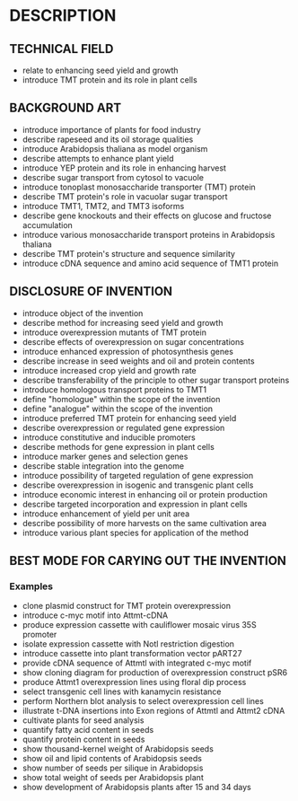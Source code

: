 # DESCRIPTION

## TECHNICAL FIELD

- relate to enhancing seed yield and growth
- introduce TMT protein and its role in plant cells

## BACKGROUND ART

- introduce importance of plants for food industry
- describe rapeseed and its oil storage qualities
- introduce Arabidopsis thaliana as model organism
- describe attempts to enhance plant yield
- introduce YEP protein and its role in enhancing harvest
- describe sugar transport from cytosol to vacuole
- introduce tonoplast monosaccharide transporter (TMT) protein
- describe TMT protein's role in vacuolar sugar transport
- introduce TMT1, TMT2, and TMT3 isoforms
- describe gene knockouts and their effects on glucose and fructose accumulation
- introduce various monosaccharide transport proteins in Arabidopsis thaliana
- describe TMT protein's structure and sequence similarity
- introduce cDNA sequence and amino acid sequence of TMT1 protein

## DISCLOSURE OF INVENTION

- introduce object of the invention
- describe method for increasing seed yield and growth
- introduce overexpression mutants of TMT protein
- describe effects of overexpression on sugar concentrations
- introduce enhanced expression of photosynthesis genes
- describe increase in seed weights and oil and protein contents
- introduce increased crop yield and growth rate
- describe transferability of the principle to other sugar transport proteins
- introduce homologous transport proteins to TMT1
- define "homologue" within the scope of the invention
- define "analogue" within the scope of the invention
- introduce preferred TMT protein for enhancing seed yield
- describe overexpression or regulated gene expression
- introduce constitutive and inducible promoters
- describe methods for gene expression in plant cells
- introduce marker genes and selection genes
- describe stable integration into the genome
- introduce possibility of targeted regulation of gene expression
- describe overexpression in isogenic and transgenic plant cells
- introduce economic interest in enhancing oil or protein production
- describe targeted incorporation and expression in plant cells
- introduce enhancement of yield per unit area
- describe possibility of more harvests on the same cultivation area
- introduce various plant species for application of the method

## BEST MODE FOR CARYING OUT THE INVENTION

### Examples

- clone plasmid construct for TMT protein overexpression
- introduce c-myc motif into Attmt-cDNA
- produce expression cassette with cauliflower mosaic virus 35S promoter
- isolate expression cassette with Notl restriction digestion
- introduce cassette into plant transformation vector pART27
- provide cDNA sequence of Attmtl with integrated c-myc motif
- show cloning diagram for production of overexpression construct pSR6
- produce Attmt1 overexpression lines using floral dip process
- select transgenic cell lines with kanamycin resistance
- perform Northern blot analysis to select overexpression cell lines
- illustrate t-DNA insertions into Exon regions of Attmtl and Attmt2 cDNA
- cultivate plants for seed analysis
- quantify fatty acid content in seeds
- quantify protein content in seeds
- show thousand-kernel weight of Arabidopsis seeds
- show oil and lipid contents of Arabidopsis seeds
- show number of seeds per silique in Arabidopsis
- show total weight of seeds per Arabidopsis plant
- show development of Arabidopsis plants after 15 and 34 days

